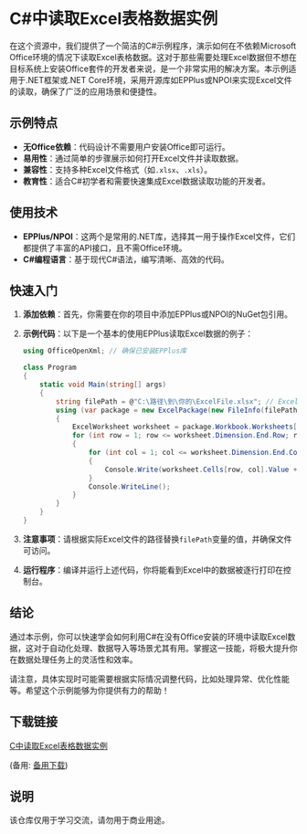 # C#中读取Excel表格数据实例

在这个资源中，我们提供了一个简洁的C#示例程序，演示如何在不依赖Microsoft Office环境的情况下读取Excel表格数据。这对于那些需要处理Excel数据但不想在目标系统上安装Office套件的开发者来说，是一个非常实用的解决方案。本示例适用于.NET框架或.NET Core环境，采用开源库如EPPlus或NPOI来实现Excel文件的读取，确保了广泛的应用场景和便捷性。

## 示例特点

- **无Office依赖**：代码设计不需要用户安装Office即可运行。
- **易用性**：通过简单的步骤展示如何打开Excel文件并读取数据。
- **兼容性**：支持多种Excel文件格式（如`.xlsx`、`.xls`）。
- **教育性**：适合C#初学者和需要快速集成Excel数据读取功能的开发者。

## 使用技术

- **EPPlus/NPOI**：这两个是常用的.NET库，选择其一用于操作Excel文件，它们都提供了丰富的API接口，且不需Office环境。
- **C#编程语言**：基于现代C#语法，编写清晰、高效的代码。

## 快速入门

1. **添加依赖**：首先，你需要在你的项目中添加EPPlus或NPOI的NuGet包引用。
   
2. **示例代码**：以下是一个基本的使用EPPlus读取Excel数据的例子：

   ```csharp
   using OfficeOpenXml; // 确保已安装EPPlus库

   class Program
   {
       static void Main(string[] args)
       {
           string filePath = @"C:\路径\到\你的\ExcelFile.xlsx"; // Excel文件路径
           using (var package = new ExcelPackage(new FileInfo(filePath)))
           {
               ExcelWorksheet worksheet = package.Workbook.Worksheets[0]; // 选取第一个工作表
               for (int row = 1; row <= worksheet.Dimension.End.Row; row++)
               {
                   for (int col = 1; col <= worksheet.Dimension.End.Column; col++)
                   {
                       Console.Write(worksheet.Cells[row, col].Value + "\t");
                   }
                   Console.WriteLine();
               }
           }
       }
   }
   ```

3. **注意事项**：请根据实际Excel文件的路径替换`filePath`变量的值，并确保文件可访问。

4. **运行程序**：编译并运行上述代码，你将能看到Excel中的数据被逐行打印在控制台。

## 结论

通过本示例，你可以快速学会如何利用C#在没有Office安装的环境中读取Excel数据，这对于自动化处理、数据导入等场景尤其有用。掌握这一技能，将极大提升你在数据处理任务上的灵活性和效率。

请注意，具体实现时可能需要根据实际情况调整代码，比如处理异常、优化性能等。希望这个示例能够为你提供有力的帮助！

## 下载链接
[C中读取Excel表格数据实例](https://pan.quark.cn/s/33e7b2bc5cd9) 

(备用: [备用下载](https://pan.baidu.com/s/1Jg3kZnQvi2fPUOr6PaK-zw?pwd=1234))

## 说明

该仓库仅用于学习交流，请勿用于商业用途。
